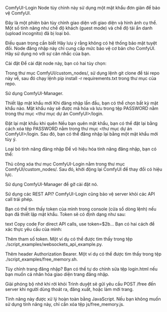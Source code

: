 ComfyUI-Login
Node tùy chỉnh này sử dụng một mật khẩu đơn giản để bảo vệ ComfyUI.

Đây là một phiên bản tùy chỉnh giao diện với giao diện và hình ảnh cụ thể. Một số tính năng như chế độ khách (guest mode) và chế độ tải ẩn danh (upload incognito) đã bị loại bỏ.

Điều quan trọng cần biết
Hãy lưu ý rằng không có hệ thống bảo mật tuyệt đối. Node đăng nhập này chỉ cung cấp mức bảo vệ cơ bản cho ComfyUI. Hãy sử dụng nó với sự cân nhắc của bạn.

Cài đặt
Để cài đặt node này, bạn có hai tùy chọn:

Trong thư mục ComfyUI/custom_nodes/, sử dụng lệnh git clone để tải repo này về, sau đó chạy lệnh pip install -r requirements.txt trong thư mục của repo.

Sử dụng ComfyUI-Manager.

Thiết lập mật khẩu mới
Khi đăng nhập lần đầu, bạn có thể chọn bất kỳ mật khẩu nào. Mật khẩu này sẽ được mã hóa và lưu trong tệp PASSWORD nằm trong thư mục <thư mục dự án ComfyUI>/login.

Đặt lại mật khẩu khi quên
Nếu bạn quên mật khẩu, bạn có thể đặt lại bằng cách xóa tệp PASSWORD nằm trong thư mục <thư mục dự án ComfyUI>/login. Sau đó, bạn có thể đăng nhập lại bằng một mật khẩu mới tùy ý.

Loại bỏ tính năng đăng nhập
Để vô hiệu hóa tính năng đăng nhập, bạn có thể:

Thủ công xóa thư mục ComfyUI-Login nằm trong thư mục ComfyUI/custom_nodes/. Sau đó, khởi động lại ComfyUI để thay đổi có hiệu lực.

Sử dụng ComfyUI-Manager để gỡ cài đặt nó.

Sử dụng các REST API?
ComfyUI-Login cũng bảo vệ server khỏi các API call trái phép.

Bạn có thể tìm thấy token của mình trong console (cửa sổ dòng lệnh) nếu bạn đã thiết lập mật khẩu. Token sẽ có định dạng như sau:

text
Copy code
For direct API calls, use token=$2b...
Bạn có hai cách để xác thực yêu cầu của mình:

Thêm tham số token. Một ví dụ có thể được tìm thấy trong tệp ./script_examples/websockets_api_example.py.

Thêm header Authorization Bearer. Một ví dụ có thể được tìm thấy trong tệp ./script_examples/free_memory.sh.

Tùy chỉnh trang đăng nhập?
Bạn có thể tự do chỉnh sửa tệp login.html nếu bạn muốn cá nhân hóa giao diện trang đăng nhập.

Giải phóng bộ nhớ khi rời khỏi
Trình duyệt sẽ gửi yêu cầu POST /free đến server khi người dùng thoát ra, đăng xuất, hoặc làm mới trang.

Tính năng này được xử lý hoàn toàn bằng JavaScript. Nếu bạn không muốn sử dụng tính năng này, chỉ cần xóa tệp js/free_memory.js.







